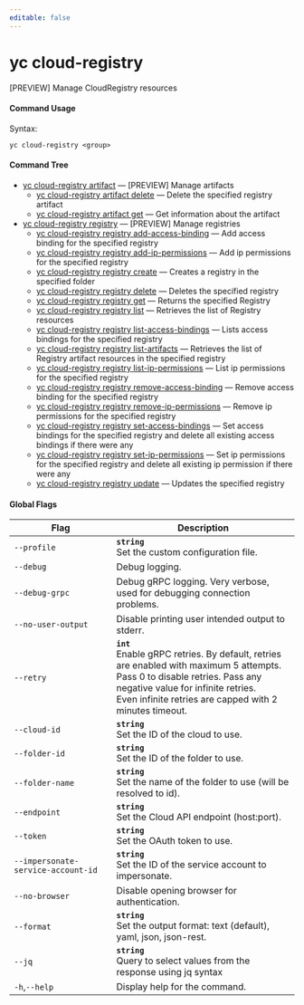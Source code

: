 ```yaml
---
editable: false
---
```


# yc cloud-registry

[PREVIEW] Manage CloudRegistry resources

#### Command Usage

Syntax: 

`yc cloud-registry <group>`

#### Command Tree

- [yc cloud-registry artifact](artifact/index.md) — [PREVIEW] Manage artifacts
	- [yc cloud-registry artifact delete](artifact/delete.md) — Delete the specified registry artifact
	- [yc cloud-registry artifact get](artifact/get.md) — Get information about the artifact
- [yc cloud-registry registry](registry/index.md) — [PREVIEW] Manage registries
	- [yc cloud-registry registry add-access-binding](registry/add-access-binding.md) — Add access binding for the specified registry
	- [yc cloud-registry registry add-ip-permissions](registry/add-ip-permissions.md) — Add ip permissions for the specified registry
	- [yc cloud-registry registry create](registry/create.md) — Creates a registry in the specified folder
	- [yc cloud-registry registry delete](registry/delete.md) — Deletes the specified registry
	- [yc cloud-registry registry get](registry/get.md) — Returns the specified Registry
	- [yc cloud-registry registry list](registry/list.md) — Retrieves the list of Registry resources
	- [yc cloud-registry registry list-access-bindings](registry/list-access-bindings.md) — Lists access bindings for the specified registry
	- [yc cloud-registry registry list-artifacts](registry/list-artifacts.md) — Retrieves the list of Registry artifact resources in the specified registry
	- [yc cloud-registry registry list-ip-permissions](registry/list-ip-permissions.md) — List ip permissions for the specified registry
	- [yc cloud-registry registry remove-access-binding](registry/remove-access-binding.md) — Remove access binding for the specified registry
	- [yc cloud-registry registry remove-ip-permissions](registry/remove-ip-permissions.md) — Remove ip permissions for the specified registry
	- [yc cloud-registry registry set-access-bindings](registry/set-access-bindings.md) — Set access bindings for the specified registry and delete all existing access bindings if there were any
	- [yc cloud-registry registry set-ip-permissions](registry/set-ip-permissions.md) — Set ip permissions for the specified registry and delete all existing ip permission if there were any
	- [yc cloud-registry registry update](registry/update.md) — Updates the specified registry

#### Global Flags

| Flag | Description |
|----|----|
|`--profile`|<b>`string`</b><br/>Set the custom configuration file.|
|`--debug`|Debug logging.|
|`--debug-grpc`|Debug gRPC logging. Very verbose, used for debugging connection problems.|
|`--no-user-output`|Disable printing user intended output to stderr.|
|`--retry`|<b>`int`</b><br/>Enable gRPC retries. By default, retries are enabled with maximum 5 attempts.<br/>Pass 0 to disable retries. Pass any negative value for infinite retries.<br/>Even infinite retries are capped with 2 minutes timeout.|
|`--cloud-id`|<b>`string`</b><br/>Set the ID of the cloud to use.|
|`--folder-id`|<b>`string`</b><br/>Set the ID of the folder to use.|
|`--folder-name`|<b>`string`</b><br/>Set the name of the folder to use (will be resolved to id).|
|`--endpoint`|<b>`string`</b><br/>Set the Cloud API endpoint (host:port).|
|`--token`|<b>`string`</b><br/>Set the OAuth token to use.|
|`--impersonate-service-account-id`|<b>`string`</b><br/>Set the ID of the service account to impersonate.|
|`--no-browser`|Disable opening browser for authentication.|
|`--format`|<b>`string`</b><br/>Set the output format: text (default), yaml, json, json-rest.|
|`--jq`|<b>`string`</b><br/>Query to select values from the response using jq syntax|
|`-h`,`--help`|Display help for the command.|
